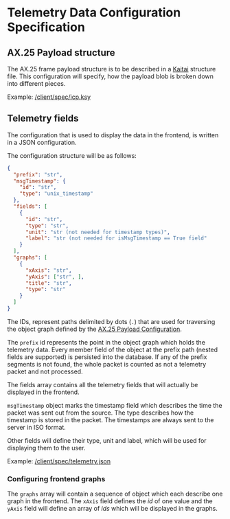 # Telemetry Data Configuration Specification

## AX.25 Payload structure

The AX.25 frame payload structure is to be described in a [Kaitai](https://kaitai.io/) structure file.
This configuration will specify, how the payload blob is broken down into different pieces.

Example: [/client/spec/icp.ksy](../client/spec/icp.ksy)

## Telemetry fields

The configuration that is used to display the data in the frontend, is written in a JSON configuration.

The configuration structure will be as follows:
```json
{
  "prefix": "str",
  "msgTimestamp": {
    "id": "str",
    "type": "unix_timestamp"
  },
  "fields": [
    {
      "id": "str",
      "type": "str",
      "unit": "str (not needed for timestamp types)",
      "label": "str (not needed for isMsgTimestamp == True field"
    }
  ],
  "graphs": [
    {
      "xAxis": "str",
      "yAxis": ["str", ],
      "title": "str",
      "type": "str"
    }
  ]
}
```

The IDs, represent paths delimited by dots (`.`) that are used for traversing the object graph defined
by the [AX.25 Payload Configuration](#ax25-payload-structure).

The `prefix` id represents the point in the object graph
which holds the telemetry data. Every member field of the object at the prefix path (nested fields
are supported) is persisted into the database. If any of the prefix segments is not found, the whole
packet is counted as not a telemetry packet and not processed.

The fields array contains all the telemetry fields that will actually be displayed in the frontend.

`msgTimestamp` object marks the timestamp field which describes the time the packet was sent out
from the source. The type describes how the timestamp is stored in the packet. The timestamps are always
sent to the server in ISO format.

Other fields will define their type, unit and label, which will be used for displaying them to the
user.

Example: [/client/spec/telemetry.json](../client/spec/telemetry.json)

### Configuring frontend graphs

The `graphs` array will contain a sequence of object which each describe one graph in the frontend.
The `xAxis` field defines the *id* of one value and the `yAxis` field will define an array of *ids*
which will be displayed in the graphs.
